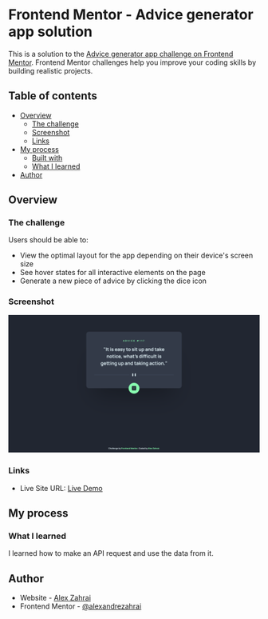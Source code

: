 # Frontend Mentor - Advice generator app solution

This is a solution to the [Advice generator app challenge on Frontend Mentor](https://www.frontendmentor.io/challenges/advice-generator-app-QdUG-13db). Frontend Mentor challenges help you improve your coding skills by building realistic projects.

## Table of contents

- [Overview](#overview)
  - [The challenge](#the-challenge)
  - [Screenshot](#screenshot)
  - [Links](#links)
- [My process](#my-process)
  - [Built with](#built-with)
  - [What I learned](#what-i-learned)
- [Author](#author)

## Overview

### The challenge

Users should be able to:

- View the optimal layout for the app depending on their device's screen size
- See hover states for all interactive elements on the page
- Generate a new piece of advice by clicking the dice icon

### Screenshot

![Desktop Preview](public/assets/images/live-preview.png)

### Links

- Live Site URL: [Live Demo](https://your-live-site-url.com)

## My process

### What I learned

I learned how to make an API request and use the data from it.

## Author

- Website - [Alex Zahrai](https://alexandre-zahrai.vercel.app/)
- Frontend Mentor - [@alexandrezahrai](https://www.frontendmentor.io/profile/alexandrezahrai)

